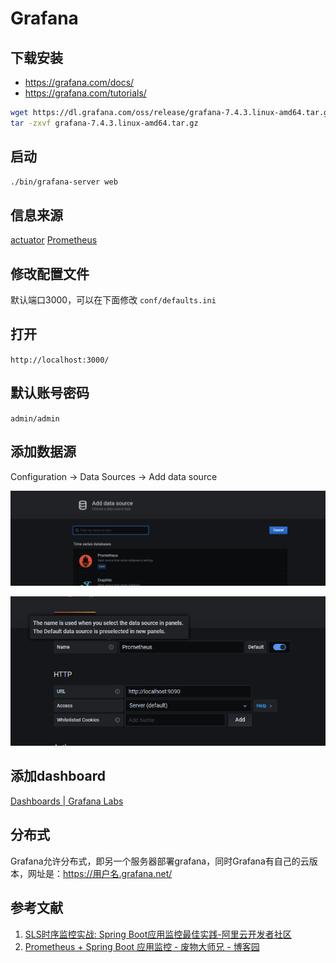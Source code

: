 # Grafana

## 下载安装
- https://grafana.com/docs/ 
- https://grafana.com/tutorials/ 
```bash
wget https://dl.grafana.com/oss/release/grafana-7.4.3.linux-amd64.tar.gz
tar -zxvf grafana-7.4.3.linux-amd64.tar.gz 
```

## 启动
```bash
./bin/grafana-server web 
```

## 信息来源
[actuator](../SpringBoot/actuator.md)
[Prometheus](../SpringBoot/Prometheus.md)

## 修改配置文件
默认端口3000，可以在下面修改
`conf/defaults.ini`

## 打开
`http://localhost:3000/`

## 默认账号密码
`admin/admin`

## 添加数据源
Configuration -> Data Sources -> Add data source

![](_attachments/old/2023-05-21-20-19-48.png)

![](_attachments/old/2023-05-21-20-27-50.png)

## 添加dashboard
[Dashboards | Grafana Labs](https://grafana.com/grafana/dashboards/)

## 分布式
Grafana允许分布式，即另一个服务器部署grafana，同时Grafana有自己的云版本，网址是：https://用户名.grafana.net/

## 参考文献
1. [SLS时序监控实战: Spring Boot应用监控最佳实践-阿里云开发者社区](https://developer.aliyun.com/article/770726)
2. [Prometheus + Spring Boot 应用监控 - 废物大师兄 - 博客园](https://www.cnblogs.com/cjsblog/p/14434883.html)
